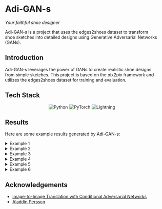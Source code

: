 # Adi-GAN-s

*Your faithful shoe designer*

Adi-GAN-s is a project that uses the edges2shoes dataset to transform shoe sketches into detailed designs using Generative Adversarial Networks (GANs).




## Introduction

Adi-GAN-s leverages the power of GANs to create realistic shoe designs from simple sketches. This project is based on the pix2pix framework and utilizes the edges2shoes dataset for training and evaluation.


## Tech Stack
<div align="center">

![Python](https://img.shields.io/badge/Python-FFD43B?style=for-the-badge&logo=python&logoColor=blue)
![PyTorch](https://img.shields.io/badge/PyTorch-EE4C2C?style=for-the-badge&logo=pytorch&logoColor=white)
![Lightning](https://img.shields.io/badge/Lightning-792DE4?style=for-the-badge&logo=lightning&logoColor=white)

</div>


## Results

Here are some example results generated by Adi-GAN-s:

<details>
  <summary>Example 1</summary>
  <img src="./Results/1.png" alt="GAN Output">
</details>

<details>
  <summary>Example 2</summary>
  <img src="./Results/2.png" alt="GAN Output">
</details>

<details>
  <summary>Example 3</summary>
  <img src="./Results/3.png" alt="GAN Output">
</details>

<details>
  <summary>Example 4</summary>
  <img src="./Results/4.png" alt="GAN Output">
</details>

<details>
  <summary>Example 5</summary>
  <img src="./Results/5.png" alt="GAN Output">
</details>

<details>
  <summary>Example 6</summary>
  <img src="./Results/6.png" alt="GAN Output">
</details>



## Acknowledgements
- [Image-to-Image Translation with Conditional Adversarial Networks](https://arxiv.org/abs/1611.07004)
- [Aladdin Persson](https://www.youtube.com/playlist?list=PLhhyoLH6IjfwIp8bZnzX8QR30TRcHO8Va)


